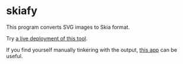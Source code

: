# skiafy

This program converts SVG images to Skia format.

Try [a live deployment of this
tool](https://rawgit.com/evanstade/skiafy/gh-pages/index.html).

If you find yourself manually tinkering with the output, [this app](https://github.com/michaelwasserman/vector-icon-app) can be useful.
